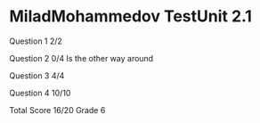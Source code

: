 # MiladMohammedov TestUnit 2.1

Question 1      2/2

Question 2      0/4
                Is the other way around

Question 3      4/4

Question 4      10/10

Total Score     16/20 Grade 6


